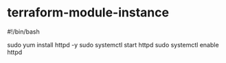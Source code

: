 # terraform-module-instance

#!/bin/bash


sudo yum install httpd -y
sudo systemctl start httpd
sudo systemctl enable httpd

